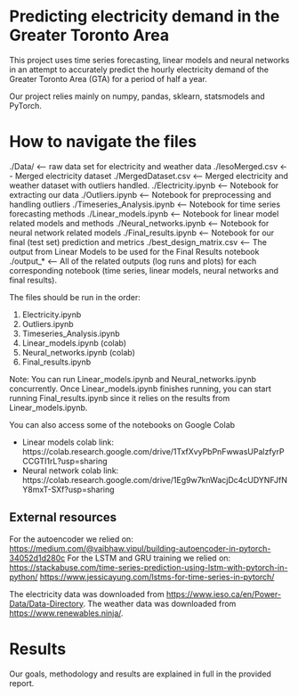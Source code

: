 # Predicting electricity demand in the Greater Toronto Area
This project uses time series forecasting, linear models and neural networks in an attempt to accurately predict the hourly electricity demand of the Greater Toronto Area (GTA) for a period of half a year.

Our project relies mainly on numpy, pandas, sklearn, statsmodels and PyTorch.

# How to navigate the files
./Data/ <-- raw data set for electricity and weather data
./IesoMerged.csv <-- Merged electricity dataset
./MergedDataset.csv <-- Merged electricity and weather dataset with outliers handled.
./Electricity.ipynb <-- Notebook for extracting our data
./Outliers.ipynb <-- Notebook for preprocessing and handling outliers
./Timeseries_Analysis.ipynb <-- Notebook for time series forecasting methods
./Linear_models.ipynb <-- Notebook for linear model related models and methods
./Neural_networks.ipynb <-- Notebook for neural network related models
./Final_results.ipynb <-- Notebook for our final (test set) prediction and metrics
./best_design_matrix.csv <-- The output from Linear Models to be used for the Final Results notebook
./output_* <-- All of the related outputs (log runs and plots) for each corresponding notebook (time series, linear models, neural networks and final results).

The files should be run in the order:
<ol>
  <li>Electricity.ipynb</li>
  <li>Outliers.ipynb</li>
  <li>Timeseries_Analysis.ipynb</li>
  <li>Linear_models.ipynb (colab)</li>
  <li>Neural_networks.ipynb (colab)</li>
  <li>Final_results.ipynb</li>
</ol>
Note: You can run Linear_models.ipynb and Neural_networks.ipynb concurrently. Once Linear_models.ipynb finishes running, you can start running Final_results.ipynb since it relies on the results from Linear_models.ipynb.

You can also access some of the notebooks on Google Colab
<ul>
	<li>Linear models colab link: https://colab.research.google.com/drive/1TxfXvyPbPnFwwasUPalzfyrPCCGTI1rL?usp=sharing</li>
	<li>Neural network colab link: https://colab.research.google.com/drive/1Eg9w7knWacjDc4cUDYNFJfNY8mxT-SXf?usp=sharing</li>
</ul>

## External resources
For the autoencoder we relied on:
https://medium.com/@vaibhaw.vipul/building-autoencoder-in-pytorch-34052d1d280c
For the LSTM and GRU training we relied on:
https://stackabuse.com/time-series-prediction-using-lstm-with-pytorch-in-python/
https://www.jessicayung.com/lstms-for-time-series-in-pytorch/

The electricity data was downloaded from https://www.ieso.ca/en/Power-Data/Data-Directory.
The weather data was downloaded from https://www.renewables.ninja/.

# Results
Our goals, methodology and results are explained in full in the provided report.
